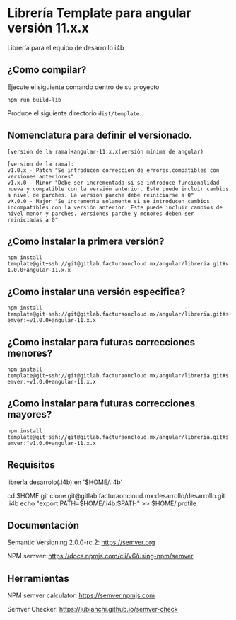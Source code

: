# Librería Template para angular versión 11.x.x

Librería para el equipo de desarrollo i4b

## ¿Como compilar?

Ejecute el siguiente comando dentro de su proyecto

`npm run build-lib`

Produce el siguiente directorio `dist/template`.

## Nomenclatura para definir el versionado.
	
	[versión de la rama]+angular-11.x.x(versión mínima de angular)

	[version de la rama]:
	v1.0.x - Patch "Se introducen corrección de errores,compatibles con versiones anteriores"
	v1.x.0 - Minor "Debe ser incrementada si se introduce funcionalidad nueva y compatible con la versión anterior. Este puede incluir cambios a nivel de parches. La versión parche debe reiniciarse a 0"
	vX.0.0 - Major "Se incrementa solamente si se introducen cambios incompatibles con la versión anterior. Este puede incluir cambios de nivel menor y parches. Versiones parche y menores deben ser reiniciadas a 0"

## ¿Como instalar la primera versión?

`npm install template@git+ssh://git@gitlab.facturaoncloud.mx/angular/libreria.git#v1.0.0+angular-11.x.x`

## ¿Como instalar una versión especifica?

`npm install template@git+ssh://git@gitlab.facturaoncloud.mx/angular/libreria.git#semver:=v1.0.0+angular-11.x.x`

## ¿Como instalar para futuras correcciones menores?

`npm install template@git+ssh://git@gitlab.facturaoncloud.mx/angular/libreria.git#semver:~v1.0.0+angular-11.x.x`

## ¿Como instalar para futuras correcciones mayores?

`npm install template@git+ssh://git@gitlab.facturaoncloud.mx/angular/libreria.git#semver:^v1.0.0+angular-11.x.x`

## Requisitos

librería desarrolo(.i4b) en '$HOME/.i4b'

cd $HOME
git clone git@gitlab.facturaoncloud.mx:desarrollo/desarrollo.git .i4b
echo "export PATH=$HOME/.i4b:$PATH" >> $HOME/.profile

## Documentación

Semantic Versioning 2.0.0-rc.2:
https://semver.org

NPM semver:
https://docs.npmjs.com/cli/v6/using-npm/semver

## Herramientas

NPM semver calculator:
https://semver.npmjs.com

Semver Checker:
https://jubianchi.github.io/semver-check